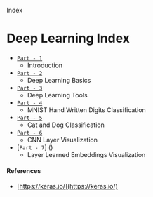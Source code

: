 Index
# Deep Learning Index
- [`Part - 1`](https://github.com/lab-semantics/Deep-Learning-Guide/blob/master/DL_intro/00_introduction.ipynb)
  - Introduction
- [`Part - 2`](https://github.com/lab-semantics/Deep-Learning-Guide/blob/master/DL_intro/01_deep_learning_basics.ipynb)
  - Deep Learning Basics
- [`Part - 3`](https://github.com/lab-semantics/Deep-Learning-Guide/blob/master/DL_intro/02_deep_learning_tools.ipynb)
  - Deep Learning Tools
- [`Part - 4`](https://github.com/lab-semantics/Deep-Learning-Guide/blob/master/DL_intro/mnist_digits_clf)
  - MNIST Hand Written Digits Classification
- [`Part - 5`](https://github.com/lab-semantics/Deep-Learning-Guide/blob/master/DL_intro/cat_vs_dog-clf)
  - Cat and Dog Classification
- [`Part - 6`](https://github.com/lab-semantics/Deep-Learning-Guide/blob/master/DL_intro/cnn_layer_viz)
  - CNN Layer Visualization
- [`Part - 7`] ()
  - Layer Learned Embeddings Visualization
  
#### References
- [https://keras.io/](https://keras.io/)
